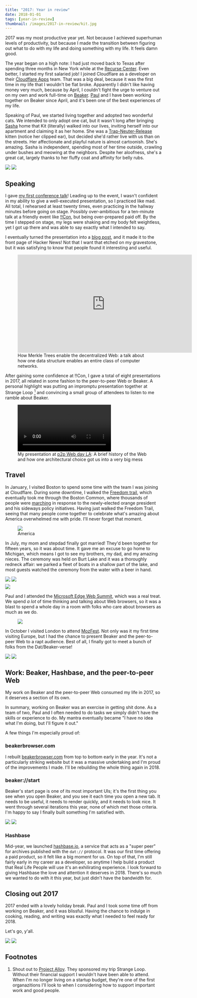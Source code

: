 ```yaml
---
title: "2017: Year in review"
date: 2018-01-01
tags: [year-in-review]
thumbnail: /images/2017-in-review/kit.jpg
---
```


2017 was my most productive year yet. Not because I achieved superhuman levels of productivity, but because I made the transition between figuring out what to do with my life and doing something with my life. It feels damn good.

<!--more-->

The year began on a high note: I had just moved back to Texas after spending three months in New York while at the [Recurse Center](https://recurse.com). Even better, I started my first salaried job! I joined Cloudflare as a developer on their [Cloudflare Apps](https://cloudflare.com/apps) team. That was a big deal, because it was the first time in my life that I wouldn't be flat broke. Apparently I didn't like having money very much, because by April, I couldn't fight the urge to venture out on my own and work full-time on [Beaker](https://beakerbrowser.com). [Paul](https://twitter.com/pfrazee) and I have been working together on Beaker since April, and it's been one of the best experiences of my life.

Speaking of Paul, we started living together and adopted two wonderful cats. We intended to only adopt one cat, but it wasn't long after bringing [Sasha](https://sasha-taravancil.hashbase.io/) home that Kit (literally) walked into our lives, inviting herself into our apartment and claiming it as her home. She was a [Trap-Neuter-Release](http://www.austinhumanesociety.org/ferals/) kitten (notice her clipped ear), but decided she'd rather live with us than on the streets. Her affectionate and playful nature is almost cartoonish. She's amazing. Sasha is independent, spending most of her time outside, crawling under bushes and meowing at the neighbors. Despite her aloofness, she's a great cat, largely thanks to her fluffy coat and affinity for belly rubs.

<div class="img-grid center">
  <img src="/images/2017-in-review/sasha.jpg" />
  <img src="/images/2017-in-review/kit.jpg" />
</div>

## Speaking

I gave
[my first conference talk](http://bangbangcon.com/speakers.html#tara-vancil)!
Leading up to the event, I wasn't confident in my ability to give a well-executed presentation, so I practiced like mad. All total, I rehearsed at least twenty times, even practicing in the hallway minutes before going on stage. Possibly over-ambitious for a ten-minute talk at a friendly event like [!!Con](http://bangbangcon.com/), but being over-prepared paid off. By the time I stepped on stage, my legs were shaking and my body felt weightless, yet I got up there and was able to say exactly what I intended to say.

I eventually turned the presentation into a [blog post](/blog/how-merkle-trees-enable-decentralized-web/), and it made it to the front page of Hacker News! Not that I want that etched on my gravestone, but it was satisfying to know that people found it interesting and useful.

<figure>
  <iframe width="560" height="315" src="https://www.youtube-nocookie.com/embed/wGB5AYvFjxE?rel=0&amp;showinfo=0&amp;start=15987" frameborder="0" gesture="media" allow="encrypted-media" allowfullscreen></iframe>
  <figcaption>
    How Merkle Trees enable the decentralized Web: a talk about how one data structure enables an entire class of computer
    networks.
  </figcaption>
</figure>

After gaining some confidence at !!Con, I gave a total of eight presentations in 2017, all related in some fashion to the peer-to-peer Web or Beaker. A personal highlight was putting an impromptu presentation together at Strange Loop <a href="#footnote1"><sup>1</sup></a> and convincing a small group of attendees to listen to me ramble about Beaker.

<figure>
  <video src="https://peer-to-peer-web.com/assets/01-los-angeles/videos/01-jon-kyle.mp4" controls></video>
  <figcaption>
    My presentation at <a href="https://peer-to-peer-web.com">p2p Web day LA</a>: A brief history of the Web and how one architectural choice got us into a
    very big mess
  </figcaption>
</figure>

## Travel

In January, I visited Boston to spend some time with the team I was joining at Cloudflare. During some downtime, I walked the [Freedom trail](http://www.thefreedomtrail.org/), which eventually took me through the Boston Common, where thousands of people were [marching](https://en.wikipedia.org/wiki/2017_Women%27s_March) in response to the newly-elected orange president and his sideways policy initiatives. Having just walked the Freedom Trail, seeing that many people come together to celebrate what's amazing about America overwhelmed me with pride. I'll never forget that moment.

<figure>
  <img src="/images/2017-in-review/boston.jpg"/>
  <figcaption>America</figcaption>
</figure>

In July, my mom and stepdad finally got married! They'd been together for fifteen years, so it was about time. It gave me an excuse to go home to Michigan, which means I got to see my brothers, my dad, and my amazing nieces. The ceremony was held on Burt Lake and it was a thoroughly redneck affair: we parked a fleet of boats in a shallow part of the lake, and most guests watched the ceremony from the water with a beer in hand.

<div class="img-grid center">
  <img src="/images/2017-in-review/wedding1.jpg"/>
  <img src="/images/2017-in-review/wedding2.jpg"/>
</div>

<img style="margin-top: 5px" src="/images/2017-in-review/wedding3.jpg"/>

Paul and I attended the [Microsoft Edge Web Summit](https://summit.microsoftedge.com/), which was a real treat. We spend _a lot_ of time thinking and talking about Web browsers, so it was a blast to spend a whole day in a room with folks who care about browsers as much as we do.

<figure>
  <img src="/images/2017-in-review/seattle.jpg"/>
</figure>

In October I visited London to attend [MozFest](https://mozfest.org). Not only was it my first time visiting Europe, but I had the chance to present Beaker and the peer-to-peer Web to a rapt audience. Best of all, I finally got to meet a bunch of folks from the Dat/Beaker-verse!

<div class="img-grid">
  <img src="/images/2017-in-review/mozfest1.jpg"/>
  <img src="/images/2017-in-review/mozfest2.jpg"/>
</div>

## Work: Beaker, Hashbase, and the peer-to-peer Web

My work on Beaker and the peer-to-peer Web consumed my life in 2017, so it deserves a section of its own.

In summary, working on Beaker was an exercise in getting shit done. As a team of two, Paul and I often needed to do tasks we simply didn't have the skills or experience to do. My mantra eventually became "I have no idea what I'm doing, but I'll figure it out."

A few things I'm especially proud of:

### beakerbrowser.com

I rebuilt [beakerbrowser.com](https://beakerbrowser.com) from top to bottom
early in the year. It's not a particularly striking website but it was a
massive undertaking and I'm proud of the improvements I made. I'll be rebuilding the whole thing again in 2018.

### beaker://start

Beaker's start page is one of its most important UIs; it's the first thing you see when you open Beaker, and you see it each time you open a new tab. It needs to be useful, it needs to render quickly, and it needs to look nice. It went through several iterations this year, none of which met those criteria. I'm happy to say I finally built something I'm satisfied with.

<div class="img-grid center">
  <img src="/images/2017-in-review/start-page1.jpg" />
  <img src="/images/2017-in-review/start-page2.jpg" />
</div>

### Hashbase

Mid-year, we launched [hashbase.io](https://hashbase.io), a service that acts as a "super peer" for archives published with the `dat://` protocol. It was our first time offering a paid product, so it felt like a big moment for us. On top of that, I'm still fairly early in my career as a developer, so anytime I help build a product that Real Life People will use it's an exhilirating experience. I look forward to giving Hashbase the love and attention it deserves in 2018. There's so much we wanted to do with it this year, but just didn't have the bandwidth for.

## Closing out 2017

2017 ended with a lovely holiday break. Paul and I took some time off from working on Beaker, and it was blissful. Having the chance to indulge in cooking, reading, and writing was exactly what I needed to feel ready for 2018.

Let's go, y'all.

<div class="img-grid center">
  <img src="/images/2017-in-review/holiday1.jpg" />
  <img src="/images/2017-in-review/holiday2.jpg" />
</div>

## Footnotes

<div class="footnotes small-text">
  <ol>
    <li id="footnote1">
      Shout out to <a href="https://www.projectalloy.org">Project Alloy</a>. They sponsored my trip Strange Loop. Without their financial support I wouldn't have been able to attend. When I'm no longer living on a startup budget, they're one of the first organazitions I'll look to when I considering how to support important work and good people.
    </li>
  </ol>
</div>
